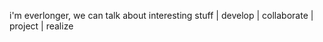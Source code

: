 i'm everlonger, we can talk about interesting stuff | develop | collaborate | project | realize

<!---
everlonger/everlonger is a ✨ special ✨ repository because its `README.md` (this file) appears on your GitHub profile.
You can click the Preview link to take a look at your changes.
--->
